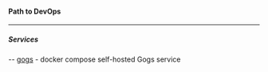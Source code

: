 #### Path to DevOps
------

##### Services
-- [gogs](./gogs/) - docker compose self-hosted Gogs service